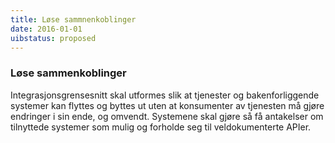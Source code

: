 ```yaml
---
title: Løse sammnenkoblinger
date: 2016-01-01
uibstatus: proposed
---
```


### Løse sammenkoblinger

Integrasjonsgrensesnitt skal utformes slik at tjenester og bakenforliggende
systemer kan flyttes og byttes ut uten at konsumenter av tjenesten må gjøre
endringer i sin ende, og omvendt.  Systemene skal gjøre så få antakelser om
tilnyttede systemer som mulig og forholde seg til veldokumenterte APIer.
